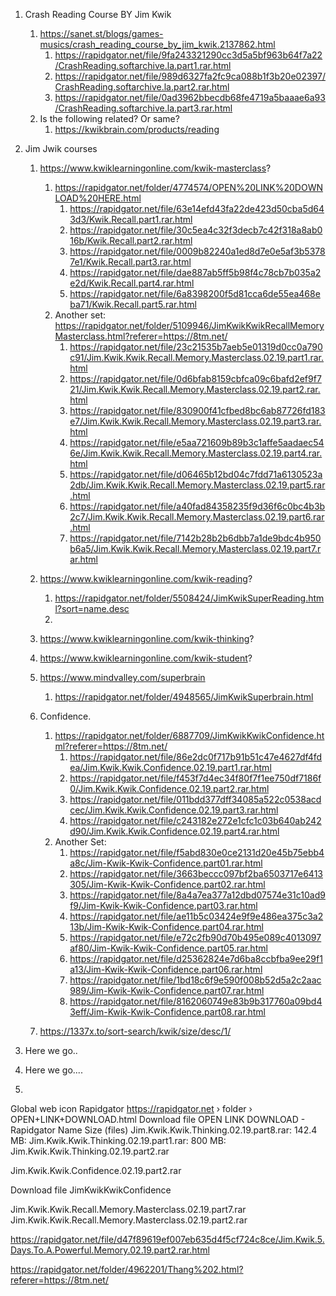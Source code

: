 



1. Crash Reading Course BY Jim Kwik
   1. https://sanet.st/blogs/games-musics/crash_reading_course_by_jim_kwik.2137862.html
      1. https://rapidgator.net/file/9fa243321290cc3d5a5bf963b64f7a22/CrashReading.softarchive.la.part1.rar.html
      2. https://rapidgator.net/file/989d6327fa2fc9ca088b1f3b20e02397/CrashReading.softarchive.la.part2.rar.html
      3. https://rapidgator.net/file/0ad3962bbecdb68fe4719a5baaae6a93/CrashReading.softarchive.la.part3.rar.html
   2. Is the following related? Or same?
      1. https://kwikbrain.com/products/reading

2. Jim Jwik courses
   1. https://www.kwiklearningonline.com/kwik-masterclass?
      1. https://rapidgator.net/folder/4774574/OPEN%20LINK%20DOWNLOAD%20HERE.html
         1. https://rapidgator.net/file/63e14efd43fa22de423d50cba5d643d3/Kwik.Recall.part1.rar.html
         2. https://rapidgator.net/file/30c5ea4c32f3decb7c42f318a8ab016b/Kwik.Recall.part2.rar.html
         3. https://rapidgator.net/file/0009b82240a1ed8d7e0e5af3b53787e1/Kwik.Recall.part3.rar.html
         4. https://rapidgator.net/file/dae887ab5ff5b98f4c78cb7b035a2e2d/Kwik.Recall.part4.rar.html
         5. https://rapidgator.net/file/6a8398200f5d81cca6de55ea468eba71/Kwik.Recall.part5.rar.html
      2. Another set: https://rapidgator.net/folder/5109946/JimKwikKwikRecallMemoryMasterclass.html?referer=https://8tm.net/
         1. https://rapidgator.net/file/23c21535b7aeb5e01319d0cc0a790c91/Jim.Kwik.Kwik.Recall.Memory.Masterclass.02.19.part1.rar.html
         2. https://rapidgator.net/file/0d6bfab8159cbfca09c6bafd2ef9f721/Jim.Kwik.Kwik.Recall.Memory.Masterclass.02.19.part2.rar.html
         3. https://rapidgator.net/file/830900f41cfbed8bc6ab87726fd183e7/Jim.Kwik.Kwik.Recall.Memory.Masterclass.02.19.part3.rar.html
         4. https://rapidgator.net/file/e5aa721609b89b3c1affe5aadaec546e/Jim.Kwik.Kwik.Recall.Memory.Masterclass.02.19.part4.rar.html
         5. https://rapidgator.net/file/d06465b12bd04c7fdd71a6130523a2db/Jim.Kwik.Kwik.Recall.Memory.Masterclass.02.19.part5.rar.html
         6. https://rapidgator.net/file/a40fad84358235f9d36f6c0bc4b3b2c7/Jim.Kwik.Kwik.Recall.Memory.Masterclass.02.19.part6.rar.html
         7. https://rapidgator.net/file/7142b28b2b6dbb7a1de9bdc4b950b6a5/Jim.Kwik.Kwik.Recall.Memory.Masterclass.02.19.part7.rar.html

   2. https://www.kwiklearningonline.com/kwik-reading?
      1. https://rapidgator.net/folder/5508424/JimKwikSuperReading.html?sort=name.desc
      2. 

   3. https://www.kwiklearningonline.com/kwik-thinking?

   4. https://www.kwiklearningonline.com/kwik-student?

   5. https://www.mindvalley.com/superbrain
      1. https://rapidgator.net/folder/4948565/JimKwikSuperbrain.html

   6. Confidence. 
      1. https://rapidgator.net/folder/6887709/JimKwikKwikConfidence.html?referer=https://8tm.net/
         1. https://rapidgator.net/file/86e2dc0f717b91b51c47e4627df4fdea/Jim.Kwik.Kwik.Confidence.02.19.part1.rar.html
         2. https://rapidgator.net/file/f453f7d4ec34f80f7f1ee750df7186f0/Jim.Kwik.Kwik.Confidence.02.19.part2.rar.html
         3. https://rapidgator.net/file/011bdd377dff34085a522c0538acdcec/Jim.Kwik.Kwik.Confidence.02.19.part3.rar.html
         4. https://rapidgator.net/file/c243182e272e1cfc1c03b640ab242d90/Jim.Kwik.Kwik.Confidence.02.19.part4.rar.html
      2. Another Set: 
         1. https://rapidgator.net/file/f5abd830e0ce2131d20e45b75ebb4a8c/Jim-Kwik-Kwik-Confidence.part01.rar.html
         2. https://rapidgator.net/file/3663beccc097bf2ba6503717e6413305/Jim-Kwik-Kwik-Confidence.part02.rar.html
         3. https://rapidgator.net/file/8a4a7ea377a12dbd07574e31c10ad9f9/Jim-Kwik-Kwik-Confidence.part03.rar.html
         4. https://rapidgator.net/file/ae11b5c03424e9f9e486ea375c3a213b/Jim-Kwik-Kwik-Confidence.part04.rar.html
         5. https://rapidgator.net/file/e72c2fb90d70b495e089c4013097af80/Jim-Kwik-Kwik-Confidence.part05.rar.html
         6. https://rapidgator.net/file/d25362824e7d6ba8ccbfba9ee29f1a13/Jim-Kwik-Kwik-Confidence.part06.rar.html
         7. https://rapidgator.net/file/1bd18c6f9e590f008b52d5a2c2aac989/Jim-Kwik-Kwik-Confidence.part07.rar.html
         8. https://rapidgator.net/file/8162060749e83b9b317760a09bd43eff/Jim-Kwik-Kwik-Confidence.part08.rar.html

   7. https://1337x.to/sort-search/kwik/size/desc/1/

3. Here we go..

4. Here we go....
5. 

Global web icon
Rapidgator
https://rapidgator.net › folder › OPEN+LINK+DOWNLOAD.html
Download file OPEN LINK DOWNLOAD - Rapidgator
Name Size (files) Jim.Kwik.Kwik.Thinking.02.19.part8.rar: 142.4 MB: Jim.Kwik.Kwik.Thinking.02.19.part1.rar: 800 MB: Jim.Kwik.Kwik.Thinking.02.19.part2.rar

Jim.Kwik.Kwik.Confidence.02.19.part2.rar

Download file JimKwikKwikConfidence



Jim.Kwik.Kwik.Recall.Memory.Masterclass.02.19.part7.rar
Jim.Kwik.Kwik.Recall.Memory.Masterclass.02.19.part2.rar






https://rapidgator.net/file/d47f89619ef007eb635d4f5cf724c8ce/Jim.Kwik.5.Days.To.A.Powerful.Memory.02.19.part2.rar.html



https://rapidgator.net/folder/4962201/Thang%202.html?referer=https://8tm.net/


